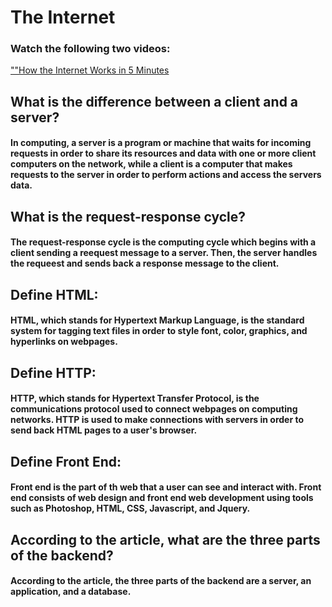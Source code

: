 # The Internet

### Watch the following two videos:

[""How the Internet Works in 5 Minutes](https://www.youtube.com/watch?v=7_LPdttKXPc "How the Internet Works in 5 Minutes")

## What is the difference between a client and a server?

#### In computing, a server is a program or machine that waits for incoming requests in order to share its resources and data with one or more client computers on the network, while a client is a computer that makes requests to the server in order to perform actions and access the servers data.

## What is the request-response cycle?

#### The request-response cycle is the computing cycle which begins with a client sending a reequest message to a server. Then, the server handles the requeest and sends back a response message to the client.  

## Define HTML:

#### HTML, which stands for Hypertext Markup Language, is the standard system for tagging text files in order to style font, color, graphics, and hyperlinks on webpages. 

## Define HTTP:

#### HTTP, which stands for Hypertext Transfer Protocol, is the communications protocol used to connect webpages on computing networks. HTTP is used to make connections with servers in order to send back HTML pages to a user's browser.

## Define Front End:

#### Front end is the part of th web that a user can see and interact with. Front end consists of web design and front end web development using tools such as Photoshop, HTML, CSS, Javascript, and Jquery.

## According to the article, what are the three parts of the backend?

#### According to the article, the three parts of the backend are a server, an application, and a database.

